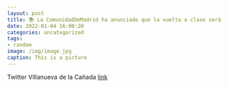 ```yaml
---
layout: post
title: 📚 La ComunidadDeMadrid ha anunciado que la vuelta a clase será presencial desde el próximo lunes, 10 de enero, en todas las eta...
date: 2022-01-04 16:00:20
categories: uncategorized
tags:
- random
image: /img/image.jpg
caption: This is a picture
---
```

Twitter Villanueva de la Cañada [link](https://twitter.com/AytoVDLCanada/status/1478326256039043078)
